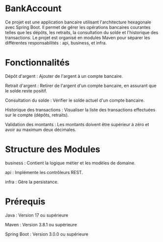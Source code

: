 # BankAccount

Ce projet est une application bancaire utilisant l'architecture hexagonale avec Spring Boot. Il permet de gérer les opérations bancaires courantes telles que les dépôts, les retraits, la consultation du solde et l'historique des transactions. Le projet est organisé en modules Maven pour séparer les différentes responsabilités : api, business, et infra.

# Fonctionnalités

Dépôt d'argent : Ajouter de l'argent à un compte bancaire.

Retrait d'argent : Retirer de l'argent d'un compte bancaire, en assurant que le solde reste positif.

Consultation du solde : Vérifier le solde actuel d'un compte bancaire.

Historique des transactions : Visualiser la liste des transactions effectuées sur le compte (dépôts, retraits).

Validation des montants : Les montants doivent être supérieur à zéro et avoir au maximum deux décimales.

# Structure des Modules

business : Contient la logique métier et les modèles de domaine.

api : Implémente les contrôleurs REST.

infra : Gère la persistance.

# Prérequis

Java : Version 17 ou supérieure

Maven : Version 3.8.1 ou supérieure

Spring Boot : Version 3.0.0 ou supérieure
